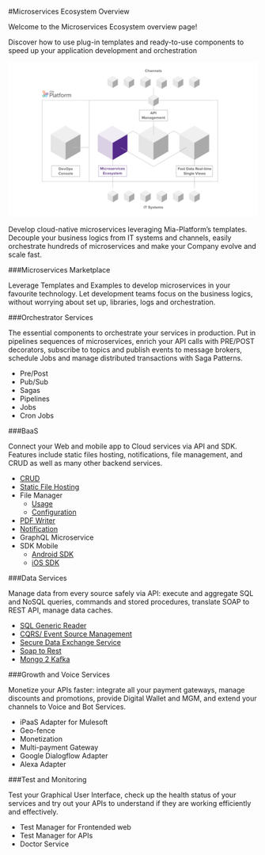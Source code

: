 #Microservices Ecosystem Overview


Welcome to the Microservices Ecosystem overview page!

Discover how to use plug-in templates and ready-to-use components to speed up your application development and orchestration


![image alt text](img/microservices_ecosystem.png)

Develop cloud-native microservices leveraging Mia-Platform’s templates. Decouple your business logics from IT systems and channels, easily orchestrate hundreds of microservices and make
your Company evolve and scale fast.


###Microservices Marketplace

Leverage Templates and Examples to develop microservices in your favourite technology. Let development teams focus on the business logics, without worrying about set up, libraries, logs and orchestration.


###Orchestrator Services

The essential components to orchestrate your services in production. Put in pipelines sequences of microservices, enrich your API
calls with PRE/POST decorators, subscribe to topics and publish events to message brokers, schedule Jobs and manage distributed transactions with Saga Patterns.

* Pre/Post
* Pub/Sub
* Sagas
* Pipelines
* Jobs
* Cron Jobs


###BaaS

Connect your Web and mobile app to Cloud services via API and SDK.
Features include static files hosting, notifications, file management, and CRUD as well as many other backend services.

* [CRUD](crud-service.md)
* [Static File Hosting](static-file-service.md) 
* File Manager
    * [Usage](files-service/usage.md)
    * [Configuration](files-service/usage.md)
* [PDF Writer](pdf-service.md)
* [Notification](notifications-manager.md)
* GraphQL Microservice
* SDK Mobile
    * [Android SDK](sdk_android.md)
    * [iOS SDK](sdk_ios.md)


###Data Services 

Manage data from every source safely via API: execute and aggregate SQL
and NoSQL queries, commands and stored procedures, translate SOAP to REST API, manage data caches.

* [SQL Generic Reader](sql-reader.md)
* [CQRS/ Event Source Management](event-source-management.md)
* [Secure Data Exchange Service](secure-data-exchange-service.md)
* [Soap to Rest](soap-to-rest.md)
* [Mongo 2 Kafka](mongo2kafka.md)


###Growth and Voice Services

Monetize your APIs faster: integrate all your payment gateways, manage discounts and promotions, provide Digital Wallet and MGM, and extend your channels to Voice and Bot Services.

* iPaaS Adapter for Mulesoft
* Geo-fence
* Monetization
* Multi-payment Gateway
* Google Dialogflow Adapter
* Alexa Adapter


###Test and Monitoring 

Test your Graphical User Interface, check up the health status of your services and try out your APIs to understand if they are working efficiently and effectively.

* Test Manager for Frontended web
* Test Manager for APIs
* Doctor Service


